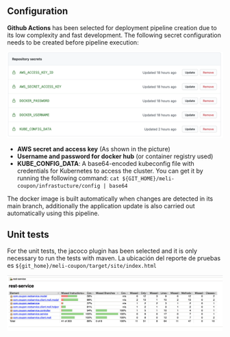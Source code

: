 ## Configuration

**Github Actions** has been selected for deployment pipeline creation due to its low complexity and fast development.
The following secret configuration needs to be created before pipeline execution:

![Settings on github](images/github_secrets.jpeg)

- **AWS secret and access key** (As shown in the picture)
- **Username and password for docker hub** (or container registry used)
- **KUBE_CONFIG_DATA**: A base64-encoded kubeconfig file with credentials for Kubernetes to access the cluster. You can get it by running the following command: `cat ${GIT_HOME}/meli-coupon/infrastucture/config | base64`

The docker image is built automatically when changes are detected in its main branch, additionally the application update is also carried out automatically using this pipeline.

## Unit tests

For the unit tests, the jacoco plugin has been selected and it is only necessary to run the tests with maven. La ubicación del reporte de pruebas es `${git_home}/meli-coupon/target/site/index.html`

![Unit tests](images/unit_tests.jpeg)
